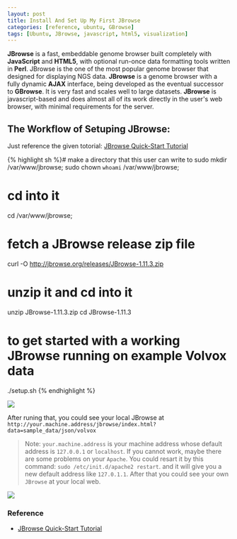 ```yaml
---
layout: post
title: Install And Set Up My First JBrowse
categories: [reference, ubuntu, GBrowse]
tags: [Ubuntu, JBrowse, javascript, html5, visualization]
---
```


**JBrowse** is a fast, embeddable genome browser built completely with **JavaScript** and **HTML5**, with optional run-once data formatting tools written in **Perl**. JBrowse is the one of the most popular genome browser that designed for displaying NGS data. **JBrowse** is a genome browser with a fully dynamic **AJAX** interface, being developed as the eventual successor to **GBrowse**. It is very fast and scales well to large datasets. **JBrowse** is javascript-based and does almost all of its work directly in the user's web browser, with minimal requirements for the server.

## The Workflow of Setuping JBrowse:  
Just reference the given totorial: [JBrowse Quick-Start Tutorial](http://jbrowse.org/code/JBrowse-1.11.3/docs/tutorial/)

{% highlight sh %}# make a directory that this user can write to
sudo mkdir /var/www/jbrowse;
sudo chown `whoami` /var/www/jbrowse;
# cd into it
cd /var/www/jbrowse;
# fetch a JBrowse release zip file
curl -O http://jbrowse.org/releases/JBrowse-1.11.3.zip
# unzip it and cd into it
unzip JBrowse-1.11.3.zip
cd JBrowse-1.11.3 
# to get started with a working JBrowse running on example Volvox data  
./setup.sh {% endhighlight %}

![](http://i.imgur.com/jOPgbu6.png)  

After runing that, you could see your local JBrowse at ```http://your.machine.address/jbrowse/index.html?data=sample_data/json/volvox```   

> Note: `your.machine.address` is your machine address whose default address is `127.0.0.1` or `localhost`. If you cannot work, maybe there are some problems on your `Apache`. You could resart it by this command: `sudo /etc/init.d/apache2 restart`. and it will give you a new default address like `127.0.1.1`. After that you could see your own `JBrowse` at your local web.

![](http://i.imgur.com/9gORWa4.png)  

### Reference   

- [JBrowse Quick-Start Tutorial](http://jbrowse.org/code/JBrowse-1.11.3/docs/tutorial/)
